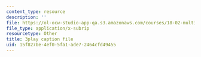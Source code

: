 ```yaml
---
content_type: resource
description: ''
file: https://ol-ocw-studio-app-qa.s3.amazonaws.com/courses/18-02-multivariable-calculus-fall-2007/15f827be4ef05fa1ade72464cfd49455_wu8kXZSAp20.vtt
file_type: application/x-subrip
resourcetype: Other
title: 3play caption file
uid: 15f827be-4ef0-5fa1-ade7-2464cfd49455
---
```

